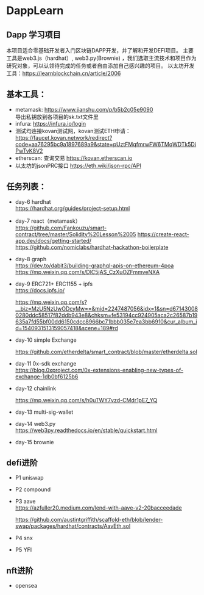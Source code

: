 # DappLearn
  ## Dapp 学习项目
  本项目适合零基础开发者入门区块链DAPP开发，并了解和开发DEFI项目。
  主要工具是web3.js（hardhat）, web3.py(Brownie) ，我们选取主流技术和项目作为研究对象，可以认领待完成的任务或者自由添加自己感兴趣的项目。
  以太坊开发工具：https://learnblockchain.cn/article/2006 
 
 ## 基本工具：   
  - metamask: https://www.jianshu.com/p/b5b2c05e9090  
  导出私钥放到各项目的sk.txt文件里  
  - infura: https://infura.io/login   
  - 测试均连接kovan测试网，kovan测试ETH申请：   
  https://faucet.kovan.network/redirect?code=aa76295bc9a1897689a9&state=pUztFMqfmrwFW6TMqWDTk5DiPwTvK8V2
  - etherscan: 查询交易
  https://kovan.etherscan.io
  - 以太坊的jsonPRC接口
  https://eth.wiki/json-rpc/API  
   
 ##  任务列表：
  - day-6 hardhat         
     https://hardhat.org/guides/project-setup.html
  - day-7 react（metamask）   
     https://github.com/Fankouzu/smart-contract/tree/master/Solidity%20Lesson%2005 
     https://create-react-app.dev/docs/getting-started/  
     https://github.com/nomiclabs/hardhat-hackathon-boilerplate  
  - day-8 graph      
     https://dev.to/dabit3/building-graphql-apis-on-ethereum-4poa 
     https://mp.weixin.qq.com/s/DlC5jAS_CzXuOZFmmveNXA    
  - day-9  ERC721+ ERC1155 + ipfs    
    https://docs.ipfs.io/   
    
    https://mp.weixin.qq.com/s?__biz=MzU5NzUwODcyMw==&mid=2247487056&idx=1&sn=d671430080280ddc58517f82ddb943e8&chksm=fe53194cc924905aca2c26587b19635a7fd55bf00dd6150cdcc8966bc71bbb035e7ea3bb6910&cur_album_id=1540931513159057418&scene=189#rd
  - day-10 simple Exchange   
  
    https://github.com/etherdelta/smart_contract/blob/master/etherdelta.sol       
  - day-11 0x-sdk exchange    
   https://blog.0xproject.com/0x-extensions-enabling-new-types-of-exchange-1db0bf6125b6 
  - day-12 chainlink  
  
     https://mp.weixin.qq.com/s/h0uTWY7vzd-CMdr1pE7_YQ
     
  - day-13 multi-sig-wallet
   
     
  - day-14 web3.py   
     https://web3py.readthedocs.io/en/stable/quickstart.html
     
  - day-15 brownie
  
  
  
  
 
 ##  defi进阶
     
  - P1 uniswap 
    
  
  - P2 compound  
  
  - P3 aave  
     https://azfuller20.medium.com/lend-with-aave-v2-20bacceedade
     
     https://github.com/austintgriffith/scaffold-eth/blob/lender-swap/packages/hardhat/contracts/AavEth.sol
  
  - P4 snx   
  
  - P5 YFI
  
 ##  nft进阶
 - opensea
  
  
    